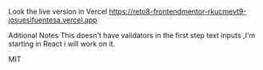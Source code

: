 Look the live version in Vercel
https://reto8-frontendmentor-rkucmevt9-josuesifuentesa.vercel.app

Aditional Notes
This doesn't have validators in the first step text inputs ,I'm starting in React i will work on it.

MIT
